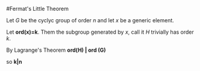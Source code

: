 #Fermat's Little Theorem

Let *G* be the cyclyc group of order *n* and let *x* be a generic element.

Let **ord(x)=k**. Them the subgroup generated by *x*, call it *H* trivially has order *k*.

By Lagrange's Theorem **ord(H) | ord (G)**

so **k|n**

